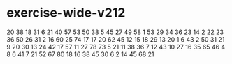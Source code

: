# exercise-wide-v212
20
38
18
31
6
21
40
57
53
50
38
5
45
27
49
58
1
53
29
34
36
23
14
2
22
23
36
50
26
31
2
16
60
25
74
17
17
20
62
45
12
15
18
29
13
20
1
6
43
2
50
31
21
9
20
30
13
24
42
17
57
11
27
78
73
5
21
11
38
36
7
12
43
10
27
16
35
65
46
4
8
6
41
7
21
52
67
80
18
16
38
45
30
6
2
14
45
68
21
